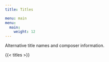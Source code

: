 ```yaml
---
title: Titles

menu: main
menu:
  main:
    weight: 12
---
```


Alternative title names and composer information.

{{< titles >}}
